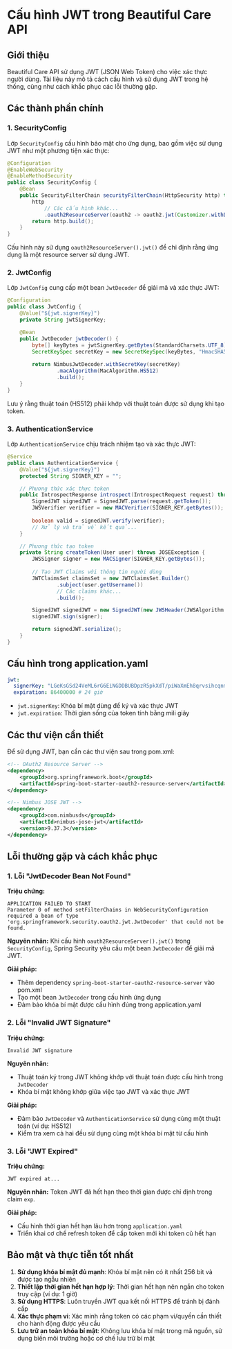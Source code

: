 # Cấu hình JWT trong Beautiful Care API

## Giới thiệu

Beautiful Care API sử dụng JWT (JSON Web Token) cho việc xác thực người dùng. Tài liệu này mô tả cách cấu hình và sử dụng JWT trong hệ thống, cũng như cách khắc phục các lỗi thường gặp.

## Các thành phần chính

### 1. SecurityConfig

Lớp `SecurityConfig` cấu hình bảo mật cho ứng dụng, bao gồm việc sử dụng JWT như một phương tiện xác thực:

```java
@Configuration
@EnableWebSecurity
@EnableMethodSecurity
public class SecurityConfig {
    @Bean
    public SecurityFilterChain securityFilterChain(HttpSecurity http) throws Exception {
        http
            // Các cấu hình khác...
            .oauth2ResourceServer(oauth2 -> oauth2.jwt(Customizer.withDefaults()));
        return http.build();
    }
}
```

Cấu hình này sử dụng `oauth2ResourceServer().jwt()` để chỉ định rằng ứng dụng là một resource server sử dụng JWT.

### 2. JwtConfig

Lớp `JwtConfig` cung cấp một bean `JwtDecoder` để giải mã và xác thực JWT:

```java
@Configuration
public class JwtConfig {
    @Value("${jwt.signerKey}")
    private String jwtSignerKey;

    @Bean
    public JwtDecoder jwtDecoder() {
        byte[] keyBytes = jwtSignerKey.getBytes(StandardCharsets.UTF_8);
        SecretKeySpec secretKey = new SecretKeySpec(keyBytes, "HmacSHA512");
        
        return NimbusJwtDecoder.withSecretKey(secretKey)
                .macAlgorithm(MacAlgorithm.HS512)
                .build();
    }
}
```

Lưu ý rằng thuật toán (HS512) phải khớp với thuật toán được sử dụng khi tạo token.

### 3. AuthenticationService

Lớp `AuthenticationService` chịu trách nhiệm tạo và xác thực JWT:

```java
@Service
public class AuthenticationService {
    @Value("${jwt.signerKey}")
    protected String SIGNER_KEY = "";

    // Phương thức xác thực token
    public IntrospectResponse introspect(IntrospectRequest request) throws ParseException, JOSEException {
        SignedJWT signedJWT = SignedJWT.parse(request.getToken());
        JWSVerifier verifier = new MACVerifier(SIGNER_KEY.getBytes());
        
        boolean valid = signedJWT.verify(verifier);
        // Xử lý và trả về kết quả...
    }

    // Phương thức tạo token
    private String createToken(User user) throws JOSEException {
        JWSSigner signer = new MACSigner(SIGNER_KEY.getBytes());
        
        // Tạo JWT Claims với thông tin người dùng
        JWTClaimsSet claimsSet = new JWTClaimsSet.Builder()
                .subject(user.getUsername())
                // Các claims khác...
                .build();

        SignedJWT signedJWT = new SignedJWT(new JWSHeader(JWSAlgorithm.HS512), claimsSet);
        signedJWT.sign(signer);

        return signedJWT.serialize();
    }
}
```

## Cấu hình trong application.yaml

```yaml
jwt:
  signerKey: "LGeKsGSd24VeML6rG6EiNGDDBUBDpzR5pkXdT/piWaXmEh8qrvsihcqnmm/NW9ou"
  expiration: 86400000 # 24 giờ
```

- `jwt.signerKey`: Khóa bí mật dùng để ký và xác thực JWT
- `jwt.expiration`: Thời gian sống của token tính bằng mili giây

## Các thư viện cần thiết

Để sử dụng JWT, bạn cần các thư viện sau trong pom.xml:

```xml
<!-- OAuth2 Resource Server -->
<dependency>
    <groupId>org.springframework.boot</groupId>
    <artifactId>spring-boot-starter-oauth2-resource-server</artifactId>
</dependency>

<!-- Nimbus JOSE JWT -->
<dependency>
    <groupId>com.nimbusds</groupId>
    <artifactId>nimbus-jose-jwt</artifactId>
    <version>9.37.3</version>
</dependency>
```

## Lỗi thường gặp và cách khắc phục

### 1. Lỗi "JwtDecoder Bean Not Found"

**Triệu chứng:** 
```
APPLICATION FAILED TO START
Parameter 0 of method setFilterChains in WebSecurityConfiguration required a bean of type 'org.springframework.security.oauth2.jwt.JwtDecoder' that could not be found.
```

**Nguyên nhân:**
Khi cấu hình `oauth2ResourceServer().jwt()` trong `SecurityConfig`, Spring Security yêu cầu một bean `JwtDecoder` để giải mã JWT.

**Giải pháp:**
- Thêm dependency `spring-boot-starter-oauth2-resource-server` vào pom.xml
- Tạo một bean `JwtDecoder` trong cấu hình ứng dụng
- Đảm bảo khóa bí mật được cấu hình đúng trong application.yaml

### 2. Lỗi "Invalid JWT Signature"

**Triệu chứng:**
```
Invalid JWT signature
```

**Nguyên nhân:**
- Thuật toán ký trong JWT không khớp với thuật toán được cấu hình trong `JwtDecoder`
- Khóa bí mật không khớp giữa việc tạo JWT và xác thực JWT

**Giải pháp:**
- Đảm bảo `JwtDecoder` và `AuthenticationService` sử dụng cùng một thuật toán (ví dụ: HS512)
- Kiểm tra xem cả hai đều sử dụng cùng một khóa bí mật từ cấu hình

### 3. Lỗi "JWT Expired"

**Triệu chứng:**
```
JWT expired at...
```

**Nguyên nhân:**
Token JWT đã hết hạn theo thời gian được chỉ định trong claim `exp`.

**Giải pháp:**
- Cấu hình thời gian hết hạn lâu hơn trong `application.yaml`
- Triển khai cơ chế refresh token để cấp token mới khi token cũ hết hạn

## Bảo mật và thực tiễn tốt nhất

1. **Sử dụng khóa bí mật đủ mạnh**: Khóa bí mật nên có ít nhất 256 bit và được tạo ngẫu nhiên
2. **Thiết lập thời gian hết hạn hợp lý**: Thời gian hết hạn nên ngắn cho token truy cập (ví dụ: 1 giờ)
3. **Sử dụng HTTPS**: Luôn truyền JWT qua kết nối HTTPS để tránh bị đánh cắp
4. **Xác thực phạm vi**: Xác minh rằng token có các phạm vi/quyền cần thiết cho hành động được yêu cầu
5. **Lưu trữ an toàn khóa bí mật**: Không lưu khóa bí mật trong mã nguồn, sử dụng biến môi trường hoặc cơ chế lưu trữ bí mật 